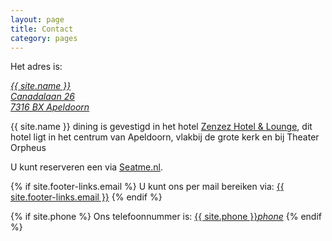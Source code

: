 ```yaml
---
layout: page
title: Contact
category: pages
---
```


<div id="map"></div>
<script type='text/javascript'>
  //<![CDATA[
    {% include google_map.js %}
  //]]>
</script>
<script src="https://maps.googleapis.com/maps/api/js?key=AIzaSyDgjZrLFVoeXwx45D9mYQEYB5_SNuaSyoQ&callback=initMap"
  async defer></script>

Het adres is:

<a href="http://maps.google.com/?q=Canadalaan 26, 7316 BX Apeldoorn, the Netherlands"> *{{ site.name }}*<br>*Canadalaan 26*<br>*7316 BX Apeldoorn*</a>

{{ site.name }} dining is gevestigd in het hotel <a href="http://zenzezhotelandlounge.nl/">Zenzez Hotel & Lounge</a>, dit hotel ligt in het centrum van Apeldoorn, vlakbij de grote kerk en bij Theater Orpheus

U kunt reserveren een via <a  href="{{ site.baseurl }}/Reserveren/index.html" target="_ blank">Seatme.nl</a>.

{% if site.footer-links.email %}
U kunt ons per mail bereiken via: <a href="mailto:{{ site.footer-links.email }}?Subject=Information" target="_top">{{ site.footer-links.email }}</a>
{% endif %}

{% if site.phone %}
Ons telefoonnummer is: <a href="tel:{{ site:phone }}">{{ site.phone }}</a><a href="tel:{{ site:phone }}"><i class="w3-margin-left material-icons">phone</i></a>
{% endif %}
